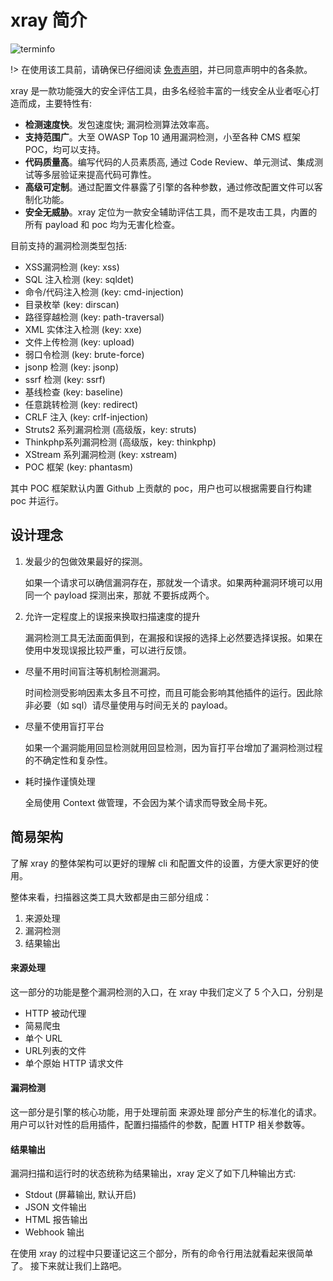 # xray 简介

![terminfo](../assets/term.svg)

!> 在使用该工具前，请确保已仔细阅读 [免责声明](https://github.com/chaitin/xray/blob/master/Disclaimer.md)，并已同意声明中的各条款。

xray 是一款功能强大的安全评估工具，由多名经验丰富的一线安全从业者呕心打造而成，主要特性有:

+ **检测速度快**。发包速度快; 漏洞检测算法效率高。
+ **支持范围广**。大至 OWASP Top 10 通用漏洞检测，小至各种 CMS 框架 POC，均可以支持。
+ **代码质量高**。编写代码的人员素质高, 通过 Code Review、单元测试、集成测试等多层验证来提高代码可靠性。
+ **高级可定制**。通过配置文件暴露了引擎的各种参数，通过修改配置文件可以客制化功能。
+ **安全无威胁**。xray 定位为一款安全辅助评估工具，而不是攻击工具，内置的所有 payload 和 poc 均为无害化检查。


目前支持的漏洞检测类型包括:

- XSS漏洞检测 (key: xss)
- SQL 注入检测 (key: sqldet)
- 命令/代码注入检测 (key: cmd-injection)
- 目录枚举 (key: dirscan)
- 路径穿越检测 (key: path-traversal)
- XML 实体注入检测 (key: xxe)
- 文件上传检测 (key: upload)
- 弱口令检测 (key: brute-force)
- jsonp 检测 (key: jsonp)
- ssrf 检测 (key: ssrf)
- 基线检查 (key: baseline)
- 任意跳转检测 (key: redirect)
- CRLF 注入 (key: crlf-injection)
- Struts2 系列漏洞检测 (高级版，key: struts)
- Thinkphp系列漏洞检测 (高级版，key: thinkphp)
- XStream 系列漏洞检测 (key: xstream)
- POC 框架 (key: phantasm)

其中 POC 框架默认内置 Github 上贡献的 poc，用户也可以根据需要自行构建 poc 并运行。


## 设计理念

1. 发最少的包做效果最好的探测。

   如果一个请求可以确信漏洞存在，那就发一个请求。如果两种漏洞环境可以用同一个 payload 探测出来，那就
   不要拆成两个。
    
1. 允许一定程度上的误报来换取扫描速度的提升

   漏洞检测工具无法面面俱到，在漏报和误报的选择上必然要选择误报。如果在使用中发现误报比较严重，可以进行反馈。
    
+ 尽量不用时间盲注等机制检测漏洞。
    
   时间检测受影响因素太多且不可控，而且可能会影响其他插件的运行。因此除非必要（如 sql）请尽量使用与时间无关的
   payload。

+ 尽量不使用盲打平台

   如果一个漏洞能用回显检测就用回显检测，因为盲打平台增加了漏洞检测过程的不确定性和复杂性。
 
+ 耗时操作谨慎处理

   全局使用 Context 做管理，不会因为某个请求而导致全局卡死。

## 简易架构

了解 xray 的整体架构可以更好的理解 cli 和配置文件的设置，方便大家更好的使用。

整体来看，扫描器这类工具大致都是由三部分组成：

1. 来源处理
1. 漏洞检测
1. 结果输出

#### 来源处理

这一部分的功能是整个漏洞检测的入口，在 xray 中我们定义了 5 个入口，分别是

+ HTTP 被动代理
+ 简易爬虫
+ 单个 URL
+ URL列表的文件
+ 单个原始 HTTP 请求文件

#### 漏洞检测

这一部分是引擎的核心功能，用于处理前面 来源处理 部分产生的标准化的请求。用户可以针对性的启用插件，配置扫描插件的参数，配置 HTTP 相关参数等。

#### 结果输出

漏洞扫描和运行时的状态统称为结果输出，xray 定义了如下几种输出方式:

+ Stdout (屏幕输出, 默认开启)
+ JSON 文件输出
+ HTML 报告输出
+ Webhook 输出

在使用 xray 的过程中只要谨记这三个部分，所有的命令行用法就看起来很简单了。 接下来就让我们上路吧。
